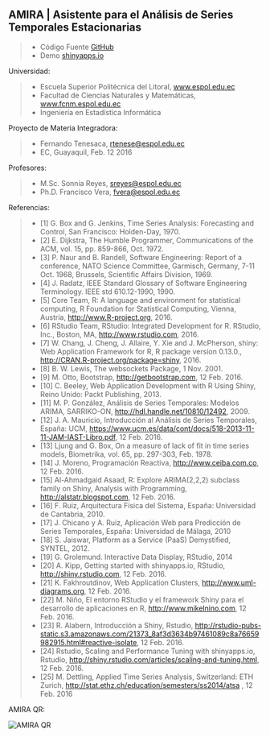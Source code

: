 AMIRA | Asistente para el Análisis de Series Temporales Estacionarias
----------
> - Código Fuente [GitHub](https://github.com/ftenesaca/amira/)
> - Demo [shinyapps.io](https://espol.shinyapps.io/amira/)

Universidad:
> - Escuela Superior Politécnica del Litoral, www.espol.edu.ec
> - Facultad de Ciencias Naturales y Matemáticas, www.fcnm.espol.edu.ec
> - Ingeniería en Estadística Informática

Proyecto de Materia Integradora:
> - Fernando Tenesaca, rtenese@espol.edu.ec
> - EC, Guayaquil, Feb. 12 2016

Profesores:
> - M.Sc. Sonnia Reyes, sreyes@espol.edu.ec
> - Ph.D. Francisco Vera, fvera@espol.edu.ec

Referencias:
> - [1]	G. Box and G. Jenkins, Time Series Analysis: Forecasting and Control, San Francisco: Holden-Day, 1970.
> - [2]	E. Dijkstra, The Humble Programmer, Communications of the ACM, vol. 15, pp. 859-866, Oct. 1972.
> - [3]	P. Naur and B. Randell, Software Engineering: Report of a conference, NATO Science Committee, Garmisch, Germany, 7-11 Oct. 1968, Brussels, Scientific Affairs Division, 1969.
> - [4]	J. Radatz, IEEE Standard Glossary of Software Engineering Terminology. IEEE std 610.12-1990, 1990.
> - [5]	Core Team, R: A language and environment for statistical computing, R Foundation for Statistical Computing, Vienna, Austria, http://www.R-project.org, 2016.
> - [6]	RStudio Team, RStudio: Integrated Development for R. RStudio, Inc., Boston, MA, http://www.rstudio.com, 2016.
> - [7]	W. Chang, J. Cheng, J. Allaire, Y. Xie and J. McPherson, shiny: Web Application Framework for R, R package version 0.13.0., http://CRAN.R-project.org/package=shiny, 2016.
> - [8]	B. W. Lewis, The websockets Package, 1 Nov. 2001.
> - [9]	M. Otto, Bootstrap, http://getbootstrap.com, 12 Feb. 2016.
> - [10]	C. Beeley, Web Application Development with R Using Shiny, Reino Unido: Packt Publishing, 2013.
> - [11]	M. P. González, Análisis de Series Temporales: Modelos ARIMA, SARRIKO-ON, http://hdl.handle.net/10810/12492, 2009.
> - [12]	J. A. Mauricio, Introducción al Análisis de Series Temporales, España: UCM, https://www.ucm.es/data/cont/docs/518-2013-11-11-JAM-IAST-Libro.pdf, 12 Feb. 2016.
> - [13]	Ljung and G. Box, On a measure of lack of fit in time series models, Biometrika, vol. 65, pp. 297-303, Feb. 1978.
> - [14]	J. Moreno, Programación Reactiva, http://www.ceiba.com.co, 12 Feb. 2016.
> - [15]	Al-Ahmadgaid Asaad, R: Explore ARIMA(2,2,2) subclass family on Shiny, Analysis with Programming, http://alstatr.blogspot.com, 12 Feb. 2016.
> - [16]	F. Ruiz, Arquitectura Física del Sistema, España: Universidad de Cantabria, 2010.
> - [17]	J. Chicano y A. Ruiz, Aplicación Web para Predicción de Series Temporales, España: Universidad de Málaga, 2010
> - [18]	S. Jaiswar, Platform as a Service (PaaS) Demystified, SYNTEL, 2012.
> - [19]	G. Grolemund. Interactive Data Display, RStudio, 2014
> - [20]	A. Kipp, Getting started with shinyapps.io, RStudio, http://shiny.rstudio.com, 12 Feb. 2016.
> - [21]	K. Fakhroutdinov, Web Application Clusters, http://www.uml-diagrams.org, 12 Feb. 2016.
> - [22]	M. Niño, El entorno RStudio y el framework Shiny para el desarrollo de aplicaciones en R, http://www.mikelnino.com, 12 Feb. 2016.
> - [23]	R. Alabern, Introducción a Shiny, Rstudio, http://rstudio-pubs-static.s3.amazonaws.com/21373_8af3d3634b97461089c8a76659982915.html#reactive-isolate, 12 Feb. 2016.
> - [24]	Rstudio, Scaling and Performance Tuning with shinyapps.io, Rstudio, http://shiny.rstudio.com/articles/scaling-and-tuning.html, 12 Feb. 2016.
> - [25]	M. Dettling, Applied Time Series Analysis, Switzerland: ETH Zurich, http://stat.ethz.ch/education/semesters/ss2014/atsa , 12 Feb. 2016

AMIRA QR:

<img src="http://www.codigos-qr.com/qr/php/qr_img.php?d=https%3A%2F%2Fgithub.com%2Fftenesaca%2Famira&s=6&e=h" alt="AMIRA QR"/>
